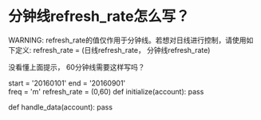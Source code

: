 # 分钟线refresh_rate怎么写？

WARNING: refresh_rate的值仅作用于分钟线。若想对日线进行控制，请使用如下定义: refresh_rate = (日线refresh_rate， 分钟线refresh_rate)

没看懂上面提示， 60分钟线需要这样写吗？

start = '20160101'
end = '20160901'    
freq = 'm'
refresh_rate = (0,60)
def initialize(account):
    pass 
        
def handle_data(account):
    pass
